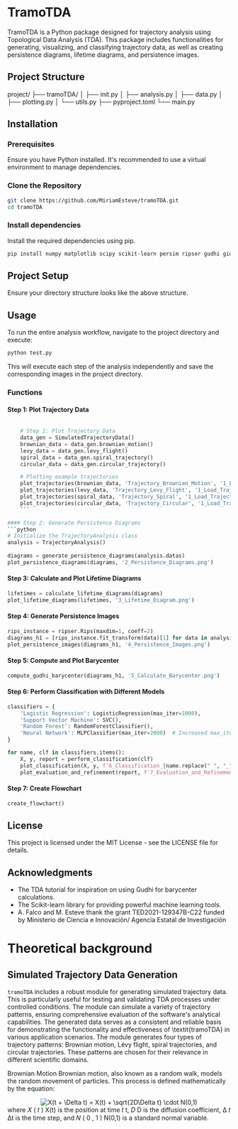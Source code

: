# TramoTDA

TramoTDA is a Python package designed for trajectory analysis using Topological Data Analysis (TDA). This package includes functionalities for generating, visualizing, and classifying trajectory data, as well as creating persistence diagrams, lifetime diagrams, and persistence images.

## Project Structure
project/
├── tramoTDA/
│ ├── init.py
│ ├── analysis.py
│ ├── data.py
│ ├── plotting.py
│ └── utils.py
├── pyproject.toml
└── main.py

## Installation

### Prerequisites

Ensure you have Python installed. It's recommended to use a virtual environment to manage dependencies.

### Clone the Repository

```bash
git clone https://github.com/MiriamEsteve/tramoTDA.git
cd tramoTDA
```

### Install dependencies
Install the required dependencies using pip.

```bash
pip install numpy matplotlib scipy scikit-learn persim ripser gudhi giotto-tda POT
```
## Project Setup
Ensure your directory structure looks like the above structure.

## Usage
To run the entire analysis workflow, navigate to the project directory and execute:
```bash
python test.py
```

This will execute each step of the analysis independently and save the corresponding images in the project directory.

### Functions

#### Step 1: Plot Trajectory Data
```python
    
    # Step 1: Plot Trajectory Data
    data_gen = SimulatedTrajectoryData()
    brownian_data = data_gen.brownian_motion()
    levy_data = data_gen.levy_flight()
    spiral_data = data_gen.spiral_trajectory()
    circular_data = data_gen.circular_trajectory()

    # Plotting example trajectories
    plot_trajectories(brownian_data, 'Trajectory_Brownian_Motion', '1_Load_Trajectory_Brownian_Motion.png')
    plot_trajectories(levy_data, 'Trajectory_Levy_Flight', '1_Load_Trajectory_Levy_Flight.png')
    plot_trajectories(spiral_data, 'Trajectory_Spiral', '1_Load_Trajectory_Spiral.png')
    plot_trajectories(circular_data, 'Trajectory_Circular', '1_Load_Trajectory_Circular.png')
    ```

#### Step 2: Generate Persistence Diagrams
```python
# Initialize the TrajectoryAnalysis class
analysis = TrajectoryAnalysis()
    
diagrams = generate_persistence_diagrams(analysis.datas)
plot_persistence_diagrams(diagrams, '2_Persistence_Diagrams.png')
```

#### Step 3: Calculate and Plot Lifetime Diagrams
```python
lifetimes = calculate_lifetime_diagrams(diagrams)
plot_lifetime_diagrams(lifetimes, '3_Lifetime_Diagram.png')
```

#### Step 4: Generate Persistence Images
```python
rips_instance = ripser.Rips(maxdim=1, coeff=2)
diagrams_h1 = [rips_instance.fit_transform(data)[1] for data in analysis.datas]
plot_persistence_images(diagrams_h1, '4_Persistence_Images.png')
```

#### Step 5: Compute and Plot Barycenter
```python
compute_gudhi_barycenter(diagrams_h1, '5_Calculate_Barycenter.png')
```

#### Step 6: Perform Classification with Different Models
```python
classifiers = {
    'Logistic Regression': LogisticRegression(max_iter=1000),
    'Support Vector Machine': SVC(),
    'Random Forest': RandomForestClassifier(),
    'Neural Network': MLPClassifier(max_iter=2000)  # Increased max_iter to 2000
}

for name, clf in classifiers.items():
    X, y, report = perform_classification(clf)
    plot_classification(X, y, f'6_Classification_{name.replace(" ", "_")}.png', name)
    plot_evaluation_and_refinement(report, f'7_Evaluation_and_Refinement_{name.replace(" ", "_")}.png', name)

```

#### Step 7: Create Flowchart
```python
create_flowchart()
```

## License
This project is licensed under the MIT License - see the LICENSE file for details.

## Acknowledgments
- The TDA tutorial for inspiration on using Gudhi for barycenter calculations.
- The Scikit-learn library for providing powerful machine learning tools.
- A. Falco and M. Esteve thank the grant TED2021-129347B-C22 funded by Ministerio de Ciencia e Innovación/ Agencia Estatal de Investigación




# Theoretical background
## Simulated Trajectory Data Generation
`tramoTDA` includes a robust module for generating simulated trajectory data. This is particularly useful for testing and validating TDA processes under controlled conditions. The module can simulate a variety of trajectory patterns, ensuring comprehensive evaluation of the software's analytical capabilities. The generated data serves as a consistent and reliable basis for demonstrating the functionality and effectiveness of \textit{tramoTDA} in various application scenarios.
The module generates four types of trajectory patterns: Brownian motion, Lévy flight, spiral trajectories, and circular trajectories. These patterns are chosen for their relevance in different scientific domains.

Brownian Motion
Brownian motion, also known as a random walk, models the random movement of particles. This process is defined mathematically by the equation:
<div align="center"><img src="https://latex.codecogs.com/svg.latex?X(t&space;&plus;&space;\Delta&space;t)&space;=&space;X(t)&space;&plus;&space;\sqrt{2D\Delta&space;t}&space;\cdot&space;N(0,1)" alt="X(t + \Delta t) = X(t) + \sqrt{2D\Delta t} \cdot N(0,1)"></div>
where 
𝑋
(
𝑡
)
X(t) is the position at time 
𝑡
t, 
𝐷
D is the diffusion coefficient, 
Δ
𝑡
Δt is the time step, and 
𝑁
(
0
,
1
)
N(0,1) is a standard normal variable.
